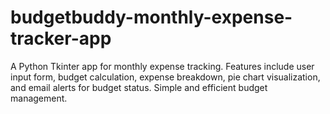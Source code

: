 # budgetbuddy-monthly-expense-tracker-app
A Python Tkinter app for monthly expense tracking. Features include user input form, budget calculation, expense breakdown, pie chart visualization, and email alerts for budget status. Simple and efficient budget management.
